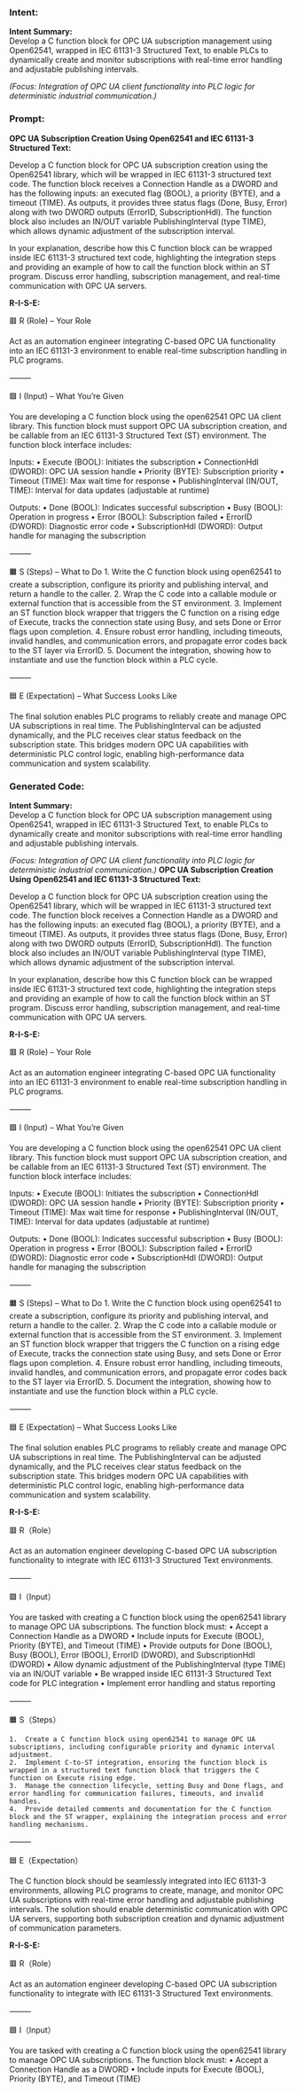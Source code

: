 ### Intent:
**Intent Summary:**  
Develop a C function block for OPC UA subscription management using Open62541, wrapped in IEC 61131-3 Structured Text, to enable PLCs to dynamically create and monitor subscriptions with real-time error handling and adjustable publishing intervals.  

*(Focus: Integration of OPC UA client functionality into PLC logic for deterministic industrial communication.)*

### Prompt:
**OPC UA Subscription Creation Using Open62541 and IEC 61131-3 Structured Text:**

Develop a C function block for OPC UA subscription creation using the Open62541 library, which will be wrapped in IEC 61131-3 structured text code. The function block receives a Connection Handle as a DWORD and has the following inputs: an executed flag (BOOL), a priority (BYTE), and a timeout (TIME). As outputs, it provides three status flags (Done, Busy, Error) along with two DWORD outputs (ErrorID, SubscriptionHdl). The function block also includes an IN/OUT variable PublishingInterval (type TIME), which allows dynamic adjustment of the subscription interval.

In your explanation, describe how this C function block can be wrapped inside IEC 61131-3 structured text code, highlighting the integration steps and providing an example of how to call the function block within an ST program. Discuss error handling, subscription management, and real-time communication with OPC UA servers.

**R-I-S-E:**

🟥 R (Role) – Your Role

Act as an automation engineer integrating C-based OPC UA functionality into an IEC 61131-3 environment to enable real-time subscription handling in PLC programs.

⸻

🟩 I (Input) – What You’re Given

You are developing a C function block using the open62541 OPC UA client library. This function block must support OPC UA subscription creation, and be callable from an IEC 61131-3 Structured Text (ST) environment. The function block interface includes:

Inputs:
	•	Execute (BOOL): Initiates the subscription
	•	ConnectionHdl (DWORD): OPC UA session handle
	•	Priority (BYTE): Subscription priority
	•	Timeout (TIME): Max wait time for response
	•	PublishingInterval (IN/OUT, TIME): Interval for data updates (adjustable at runtime)

Outputs:
	•	Done (BOOL): Indicates successful subscription
	•	Busy (BOOL): Operation in progress
	•	Error (BOOL): Subscription failed
	•	ErrorID (DWORD): Diagnostic error code
	•	SubscriptionHdl (DWORD): Output handle for managing the subscription

⸻

🟧 S (Steps) – What to Do
	1.	Write the C function block using open62541 to create a subscription, configure its priority and publishing interval, and return a handle to the caller.
	2.	Wrap the C code into a callable module or external function that is accessible from the ST environment.
	3.	Implement an ST function block wrapper that triggers the C function on a rising edge of Execute, tracks the connection state using Busy, and sets Done or Error flags upon completion.
	4.	Ensure robust error handling, including timeouts, invalid handles, and communication errors, and propagate error codes back to the ST layer via ErrorID.
	5.	Document the integration, showing how to instantiate and use the function block within a PLC cycle.

⸻

🟦 E (Expectation) – What Success Looks Like

The final solution enables PLC programs to reliably create and manage OPC UA subscriptions in real time. The PublishingInterval can be adjusted dynamically, and the PLC receives clear status feedback on the subscription state. This bridges modern OPC UA capabilities with deterministic PLC control logic, enabling high-performance data communication and system scalability.

### Generated Code:
**Intent Summary:**  
Develop a C function block for OPC UA subscription management using Open62541, wrapped in IEC 61131-3 Structured Text, to enable PLCs to dynamically create and monitor subscriptions with real-time error handling and adjustable publishing intervals.  

*(Focus: Integration of OPC UA client functionality into PLC logic for deterministic industrial communication.)*
**OPC UA Subscription Creation Using Open62541 and IEC 61131-3 Structured Text:**

Develop a C function block for OPC UA subscription creation using the Open62541 library, which will be wrapped in IEC 61131-3 structured text code. The function block receives a Connection Handle as a DWORD and has the following inputs: an executed flag (BOOL), a priority (BYTE), and a timeout (TIME). As outputs, it provides three status flags (Done, Busy, Error) along with two DWORD outputs (ErrorID, SubscriptionHdl). The function block also includes an IN/OUT variable PublishingInterval (type TIME), which allows dynamic adjustment of the subscription interval.

In your explanation, describe how this C function block can be wrapped inside IEC 61131-3 structured text code, highlighting the integration steps and providing an example of how to call the function block within an ST program. Discuss error handling, subscription management, and real-time communication with OPC UA servers.

**R-I-S-E:**

🟥 R (Role) – Your Role

Act as an automation engineer integrating C-based OPC UA functionality into an IEC 61131-3 environment to enable real-time subscription handling in PLC programs.

⸻

🟩 I (Input) – What You’re Given

You are developing a C function block using the open62541 OPC UA client library. This function block must support OPC UA subscription creation, and be callable from an IEC 61131-3 Structured Text (ST) environment. The function block interface includes:

Inputs:
	•	Execute (BOOL): Initiates the subscription
	•	ConnectionHdl (DWORD): OPC UA session handle
	•	Priority (BYTE): Subscription priority
	•	Timeout (TIME): Max wait time for response
	•	PublishingInterval (IN/OUT, TIME): Interval for data updates (adjustable at runtime)

Outputs:
	•	Done (BOOL): Indicates successful subscription
	•	Busy (BOOL): Operation in progress
	•	Error (BOOL): Subscription failed
	•	ErrorID (DWORD): Diagnostic error code
	•	SubscriptionHdl (DWORD): Output handle for managing the subscription

⸻

🟧 S (Steps) – What to Do
	1.	Write the C function block using open62541 to create a subscription, configure its priority and publishing interval, and return a handle to the caller.
	2.	Wrap the C code into a callable module or external function that is accessible from the ST environment.
	3.	Implement an ST function block wrapper that triggers the C function on a rising edge of Execute, tracks the connection state using Busy, and sets Done or Error flags upon completion.
	4.	Ensure robust error handling, including timeouts, invalid handles, and communication errors, and propagate error codes back to the ST layer via ErrorID.
	5.	Document the integration, showing how to instantiate and use the function block within a PLC cycle.

⸻

🟦 E (Expectation) – What Success Looks Like

The final solution enables PLC programs to reliably create and manage OPC UA subscriptions in real time. The PublishingInterval can be adjusted dynamically, and the PLC receives clear status feedback on the subscription state. This bridges modern OPC UA capabilities with deterministic PLC control logic, enabling high-performance data communication and system scalability.  

**R-I-S-E:**

🟥 R（Role）

Act as an automation engineer developing C-based OPC UA subscription functionality to integrate with IEC 61131-3 Structured Text environments.

⸻

🟩 I（Input）

You are tasked with creating a C function block using the open62541 library to manage OPC UA subscriptions. The function block must:
	•	Accept a Connection Handle as a DWORD
	•	Include inputs for Execute (BOOL), Priority (BYTE), and Timeout (TIME)
	•	Provide outputs for Done (BOOL), Busy (BOOL), Error (BOOL), ErrorID (DWORD), and SubscriptionHdl (DWORD)
	•	Allow dynamic adjustment of the PublishingInterval (type TIME) via an IN/OUT variable
	•	Be wrapped inside IEC 61131-3 Structured Text code for PLC integration
	•	Implement error handling and status reporting

⸻

🟧 S（Steps）

	1.	Create a C function block using open62541 to manage OPC UA subscriptions, including configurable priority and dynamic interval adjustment.
	2.	Implement C-to-ST integration, ensuring the function block is wrapped in a structured text function block that triggers the C function on Execute rising edge.
	3.	Manage the connection lifecycle, setting Busy and Done flags, and error handling for communication failures, timeouts, and invalid handles.
	4.	Provide detailed comments and documentation for the C function block and the ST wrapper, explaining the integration process and error handling mechanisms.

⸻

🟦 E（Expectation）

The C function block should be seamlessly integrated into IEC 61131-3 environments, allowing PLC programs to create, manage, and monitor OPC UA subscriptions with real-time error handling and adjustable publishing intervals. The solution should enable deterministic communication with OPC UA servers, supporting both subscription creation and dynamic adjustment of communication parameters.  

**R-I-S-E:**

🟥 R（Role）

Act as an automation engineer developing C-based OPC UA subscription functionality to integrate with IEC 61131-3 Structured Text environments.

⸻

🟩 I（Input）

You are tasked with creating a C function block using the open62541 library to manage OPC UA subscriptions. The function block must:
	•	Accept a Connection Handle as a DWORD
	•	Include inputs for Execute (BOOL), Priority (BYTE), and Timeout (TIME)
